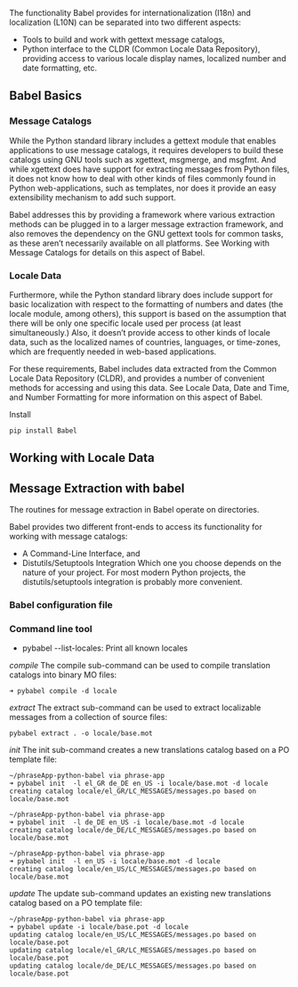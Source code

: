 
The functionality Babel provides for internationalization (I18n) and localization (L10N) can be separated into two different aspects:

* Tools to build and work with gettext message catalogs,
* Python interface to the CLDR (Common Locale Data Repository), providing access to various locale display names, localized number and date formatting, etc.

Babel Basics
---
### Message Catalogs
While the Python standard library includes a gettext module that enables applications to use message catalogs, it requires developers to build these catalogs using GNU tools such as xgettext, msgmerge, and msgfmt. And while xgettext does have support for extracting messages from Python files, it does not know how to deal with other kinds of files commonly found in Python web-applications, such as templates, nor does it provide an easy extensibility mechanism to add such support.

Babel addresses this by providing a framework where various extraction methods can be plugged in to a larger message extraction framework, and also removes the dependency on the GNU gettext tools for common tasks, as these aren’t necessarily available on all platforms. See Working with Message Catalogs for details on this aspect of Babel.

### Locale Data
Furthermore, while the Python standard library does include support for basic localization with respect to the formatting of numbers and dates (the locale module, among others), this support is based on the assumption that there will be only one specific locale used per process (at least simultaneously.) Also, it doesn’t provide access to other kinds of locale data, such as the localized names of countries, languages, or time-zones, which are frequently needed in web-based applications.

For these requirements, Babel includes data extracted from the Common Locale Data Repository (CLDR), and provides a number of convenient methods for accessing and using this data. See Locale Data, Date and Time, and Number Formatting for more information on this aspect of Babel.

Install

```
pip install Babel
```

## Working with Locale Data


## Message Extraction with babel
The routines for message extraction in Babel operate on directories.

Babel provides two different front-ends to access its functionality for working with message catalogs:

* A Command-Line Interface, and
* Distutils/Setuptools Integration
Which one you choose depends on the nature of your project. For most modern Python projects, the distutils/setuptools integration is probably more convenient.

### Babel configuration file

### Command line tool

* pybabel --list-locales: Print all known locales

*compile*
The compile sub-command can be used to compile translation catalogs into binary MO files:

```
➜ pybabel compile -d locale
```


*extract*
The extract sub-command can be used to extract localizable messages from a collection of source files:
```
pybabel extract . -o locale/base.mot
```

*init*
The init sub-command creates a new translations catalog based on a PO template file:

```
~/phraseApp-python-babel via phrase-app
➜ pybabel init  -l el_GR de_DE en_US -i locale/base.mot -d locale
creating catalog locale/el_GR/LC_MESSAGES/messages.po based on locale/base.mot

~/phraseApp-python-babel via phrase-app
➜ pybabel init  -l de_DE en_US -i locale/base.mot -d locale
creating catalog locale/de_DE/LC_MESSAGES/messages.po based on locale/base.mot

~/phraseApp-python-babel via phrase-app
➜ pybabel init  -l en_US -i locale/base.mot -d locale
creating catalog locale/en_US/LC_MESSAGES/messages.po based on locale/base.mot
```

*update*
The update sub-command updates an existing new translations catalog based on a PO template file:

```
~/phraseApp-python-babel via phrase-app
➜ pybabel update -i locale/base.pot -d locale
updating catalog locale/en_US/LC_MESSAGES/messages.po based on locale/base.pot
updating catalog locale/el_GR/LC_MESSAGES/messages.po based on locale/base.pot
updating catalog locale/de_DE/LC_MESSAGES/messages.po based on locale/base.pot
```